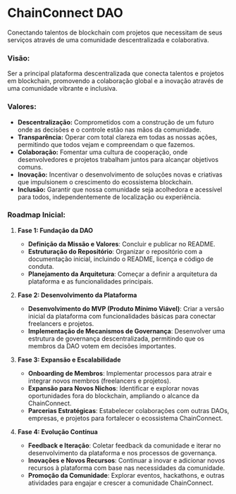 # ChainConnect DAO
Conectando talentos de blockchain com projetos que necessitam de seus serviços através de uma comunidade descentralizada e colaborativa.

### Visão:

Ser a principal plataforma descentralizada que conecta talentos e projetos em blockchain, promovendo a colaboração global e a inovação através de uma comunidade vibrante e inclusiva.

### Valores:
- **Descentralização:** Comprometidos com a construção de um futuro onde as decisões e o controle estão nas mãos da comunidade.
- **Transparência:** Operar com total clareza em todas as nossas ações, permitindo que todos vejam e compreendam o que fazemos.
- **Colaboração:** Fomentar uma cultura de cooperação, onde desenvolvedores e projetos trabalham juntos para alcançar objetivos comuns.
- **Inovação:** Incentivar o desenvolvimento de soluções novas e criativas que impulsionem o crescimento do ecossistema blockchain.
- **Inclusão:** Garantir que nossa comunidade seja acolhedora e acessível para todos, independentemente de localização ou experiência.

### Roadmap Inicial:

1. **Fase 1: Fundação da DAO**
   - **Definição da Missão e Valores**: Concluir e publicar no README.
   - **Estruturação do Repositório**: Organizar o repositório com a documentação inicial, incluindo o README, licença e código de conduta.
   - **Planejamento da Arquitetura**: Começar a definir a arquitetura da plataforma e as funcionalidades principais.

2. **Fase 2: Desenvolvimento da Plataforma**
   - **Desenvolvimento do MVP (Produto Mínimo Viável)**: Criar a versão inicial da plataforma com funcionalidades básicas para conectar freelancers e projetos.
   - **Implementação de Mecanismos de Governança**: Desenvolver uma estrutura de governança descentralizada, permitindo que os membros da DAO votem em decisões importantes.

3. **Fase 3: Expansão e Escalabilidade**
   - **Onboarding de Membros**: Implementar processos para atrair e integrar novos membros (freelancers e projetos).
   - **Expansão para Novos Nichos**: Identificar e explorar novas oportunidades fora do blockchain, ampliando o alcance da ChainConnect.
   - **Parcerias Estratégicas**: Estabelecer colaborações com outras DAOs, empresas, e projetos para fortalecer o ecossistema ChainConnect.
   
4. **Fase 4: Evolução Contínua**
   - **Feedback e Iteração**: Coletar feedback da comunidade e iterar no desenvolvimento da plataforma e nos processos de governança.
   - **Inovações e Novos Recursos**: Continuar a inovar e adicionar novos recursos à plataforma com base nas necessidades da comunidade.
   - **Promoção da Comunidade**: Explorar eventos, hackathons, e outras atividades para engajar e crescer a comunidade ChainConnect.
